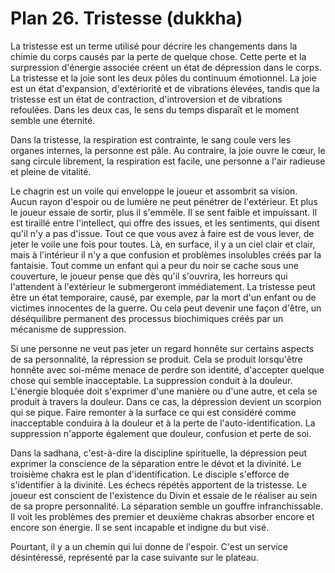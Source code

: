 # Plan 26. Tristesse (dukkha)

La tristesse est un terme utilisé pour décrire les changements dans la chimie du corps causés par la perte de quelque chose. Cette perte et la surpression d'énergie associée créent un état de dépression dans le corps. La tristesse et la joie sont les deux pôles du continuum émotionnel. La joie est un état d'expansion, d'extériorité et de vibrations élevées, tandis que la tristesse est un état de contraction, d'introversion et de vibrations refoulées. Dans les deux cas, le sens du temps disparaît et le moment semble une éternité.

Dans la tristesse, la respiration est contrainte, le sang coule vers les organes internes, la personne est pâle. Au contraire, la joie ouvre le cœur, le sang circule librement, la respiration est facile, une personne a l'air radieuse et pleine de vitalité.

Le chagrin est un voile qui enveloppe le joueur et assombrit sa vision. Aucun rayon d'espoir ou de lumière ne peut pénétrer de l'extérieur. Et plus le joueur essaie de sortir, plus il s'emmêle. Il se sent faible et impuissant. Il est tiraillé entre l'intellect, qui offre des issues, et les sentiments, qui disent qu'il n'y a pas d'issue. Tout ce que vous avez à faire est de vous lever, de jeter le voile une fois pour toutes. Là, en surface, il y a un ciel clair et clair, mais à l'intérieur il n'y a que confusion et problèmes insolubles créés par la fantaisie. Tout comme un enfant qui a peur du noir se cache sous une couverture, le joueur pense que dès qu'il s'ouvrira, les horreurs qui l'attendent à l'extérieur le submergeront immédiatement. La tristesse peut être un état temporaire, causé, par exemple, par la mort d'un enfant ou de victimes innocentes de la guerre. Ou cela peut devenir une façon d'être, un déséquilibre permanent des processus biochimiques créés par un mécanisme de suppression.

Si une personne ne veut pas jeter un regard honnête sur certains aspects de sa personnalité, la répression se produit. Cela se produit lorsqu'être honnête avec soi-même menace de perdre son identité, d'accepter quelque chose qui semble inacceptable. La suppression conduit à la douleur. L'énergie bloquée doit s'exprimer d'une manière ou d'une autre, et cela se produit à travers la douleur. Dans ce cas, la dépression devient un scorpion qui se pique. Faire remonter à la surface ce qui est considéré comme inacceptable conduira à la douleur et à la perte de l'auto-identification. La suppression n'apporte également que douleur, confusion et perte de soi.

Dans la sadhana, c'est-à-dire la discipline spirituelle, la dépression peut exprimer la conscience de la séparation entre le dévot et la divinité. Le troisième chakra est le plan d'identification. Le disciple s'efforce de s'identifier à la divinité. Les échecs répétés apportent de la tristesse. Le joueur est conscient de l'existence du Divin et essaie de le réaliser au sein de sa propre personnalité. La séparation semble un gouffre infranchissable. Il voit les problèmes des premier et deuxième chakras absorber encore et encore son énergie. Il se sent incapable et indigne du but visé.

Pourtant, il y a un chemin qui lui donne de l'espoir. C'est un service désintéressé, représenté par la case suivante sur le plateau.
